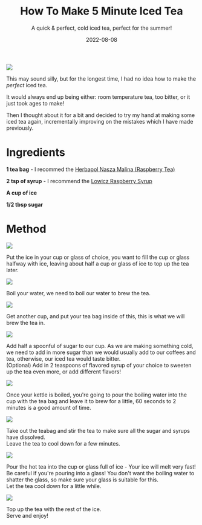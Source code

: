 ﻿---
layout: page
title:  "How To Make 5 Minute Iced Tea"
subtitle: "A quick & perfect, cold iced tea, perfect for the summer!"
date:   2022-08-08
categories: ["cooking"]
---
<img src="/assets/img/posts/iced-tea/cover.png" class="image-heading" style="object-position: 50% 50% !important;">
<p>This may sound silly, but for the longest time, I had no idea how to make the <em>perfect</em> iced tea.</p>
<p>It would always end up being either: room temperature tea, too bitter, or it just took ages to make!</p>
<p>Then I thought about it for a bit and decided to try my hand at making some iced tea again, incrementally improving on the mistakes which I have made previously.</p>
<div class="card center-text">
	<h1>Ingredients</h1>
	<p><b>1 tea bag</b> - I recommed the <a href="https://polski-supermarket.de/Herbapol-Nasza-Malina-Herbatka-owocowo-ziolowa-475-g-25-torebek">Herbapol Nasza Malina (Raspberry Tea)</a></p>
	<p><b>2 tsp of syrup</b> - I recommend the <a href="https://www.tesco.com/groceries/en-GB/products/263204408">Lowicz Raspberry Syrup</a></p>	
	<p><b>A cup of ice</b></p>
	<p><b>1/2 tbsp sugar</b></p>
</div>

<h1>Method</h1>

<img src="/assets/img/posts/iced-tea/1.png">
<p class="center-text">Put the ice in your cup or glass of choice, you want to fill the cup or glass halfway with ice, leaving about half a cup or glass of ice to top up the tea later.</p>

<img src="/assets/img/posts/iced-tea/2.png">
<p class="center-text">Boil your water, we need to boil our water to brew the tea.</p>

<img src="/assets/img/posts/iced-tea/3.png">
<p class="center-text">Get another cup, and put your tea bag inside of this, this is what we will brew the tea in.</p>

<img src="/assets/img/posts/iced-tea/4.png">
<p class="center-text">Add half a spoonful of sugar to our cup. As we are making something cold, we need to add in more sugar than we would usually add to our coffees and tea, otherwise, our iced tea would taste bitter.
<br/>(Optional) Add in 2 teaspoons of flavored syrup of your choice to sweeten up the tea even more, or add different flavors!</p>

<img src="/assets/img/posts/iced-tea/5.png">
<p class="center-text">Once your kettle is boiled, you're going to pour the boiling water into the cup with the tea bag and leave it to brew for a little, 60 seconds to 2 minutes is a good amount of time.</p>

<img src="/assets/img/posts/iced-tea/6.png">
<p class="center-text">Take out the teabag and stir the tea to make sure all the sugar and syrups have dissolved.
<br/>Leave the tea to cool down for a few minutes.</p>

<img src="/assets/img/posts/iced-tea/7.png">
<p class="center-text">Pour the hot tea into the cup or glass full of ice - Your ice will melt very fast!
<br/>Be careful if you're pouring into a glass! You don't want the boiling water to shatter the glass, so make sure your glass is suitable for this.
<br/>Let the tea cool down for a little while.</p>

<img src="/assets/img/posts/iced-tea/8.png">
<p class="center-text">Top up the tea with the rest of the ice.
<br/>Serve and enjoy!</p>